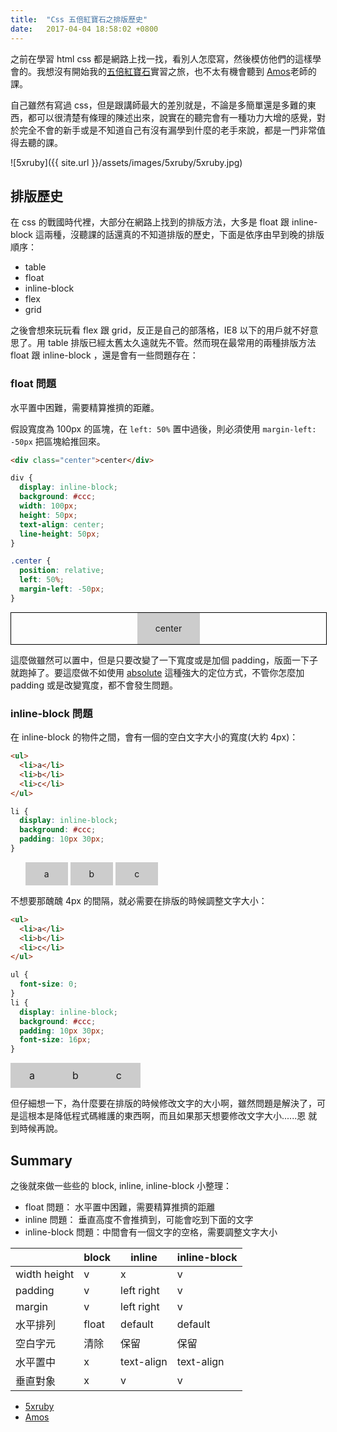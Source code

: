 ```yaml
---
title:  "Css 五倍紅寶石之排版歷史"
date:   2017-04-04 18:58:02 +0800
---
```


之前在學習 html css 都是網路上找一找，看別人怎麼寫，然後模仿他們的這樣學會的。我想沒有開始我的[五倍紅寶石](https://5xruby.tw/)實習之旅，也不太有機會聽到 [Amos](https://www.facebook.com/banPrint?fref=ts)老師的課。

自己雖然有寫過 css，但是跟講師最大的差別就是，不論是多簡單還是多難的東西，都可以很清楚有條理的陳述出來，說實在的聽完會有一種功力大增的感覺，對於完全不會的新手或是不知道自己有沒有漏學到什麼的老手來說，都是一門非常值得去聽的課。

![5xruby]({{ site.url }}/assets/images/5xruby/5xruby.jpg)

## 排版歷史

在 css 的戰國時代裡，大部分在網路上找到的排版方法，大多是 float 跟 inline-block 這兩種，沒聽課的話還真的不知道排版的歷史，下面是依序由早到晚的排版順序：

- table
- float
- inline-block
- flex
- grid

之後會想來玩玩看 flex 跟 grid，反正是自己的部落格，IE8 以下的用戶就不好意思了。用 table 排版已經太舊太久遠就先不管。然而現在最常用的兩種排版方法 float 跟 inline-block ，還是會有一些問題存在：

<!--excerpt-->

### float 問題

水平置中困難，需要精算推擠的距離。

假設寬度為 100px 的區塊，在 `left: 50%` 置中過後，則必須使用 `margin-left: -50px` 把區塊給推回來。

```html
<div class="center">center</div>
```

```css
div {
  display: inline-block;
  background: #ccc;
  width: 100px;
  height: 50px;
  text-align: center;
  line-height: 50px;
}

.center {
  position: relative;
  left: 50%;
  margin-left: -50px;
}
```

<style>
  .float-problem {
    width: 100%;
    border: 1px solid black;
  }

  .float-problem .center {
    display: inline-block;
    background: #ccc;
    width: 100px;
    height: 50px;
    text-align: center;
    line-height: 50px;

    position: relative;
    left: 50%;
    margin-left: -50px;
  }
</style>

<div class="float-problem">
  <div class="center">center</div>
</div>

這麼做雖然可以置中，但是只要改變了一下寬度或是加個 padding，版面一下子就跑掉了。要這麼做不如使用 [absolute](/blogger/2016/10/09/Sass_absolute_center/) 這種強大的定位方式，不管你怎麼加 padding 或是改變寬度，都不會發生問題。

### inline-block 問題

在 inline-block 的物件之間，會有一個的空白文字大小的寬度(大約 4px)：

```html
<ul>
  <li>a</li>
  <li>b</li>
  <li>c</li>
</ul>
```

```css
li {
  display: inline-block;
  background: #ccc;
  padding: 10px 30px;
}
```

<style>
  .inline-block-problem li {
    display: inline-block;
    background: #ccc;
    padding: 10px 30px;
  }
</style>

<div class="inline-block-problem">
  <ul>
    <li>a</li>
    <li>b</li>
    <li>c</li>
  </ul>
</div>

不想要那醜醜 4px 的間隔，就必需要在排版的時候調整文字大小：

```html
<ul>
  <li>a</li>
  <li>b</li>
  <li>c</li>
</ul>
```

```css
ul {
  font-size: 0;
}
li {
  display: inline-block;
  background: #ccc;
  padding: 10px 30px;
  font-size: 16px;
}
```

<style>
  .inline-block-solve ul {
    font-size: 0;
  }
  .inline-block-solve li {
    display: inline-block;
    background: #ccc;
    padding: 10px 30px;
    font-size: 16px;
  }
</style>

<div>
  <div class="inline-block-solve">
    <ul>
      <li>a</li>
      <li>b</li>
      <li>c</li>
    </ul>
  </div>
</div>

但仔細想一下，為什麼要在排版的時候修改文字的大小啊，雖然問題是解決了，可是這根本是降低程式碼維護的東西啊，而且如果那天想要修改文字大小......恩 就到時候再說。

## Summary

之後就來做一些些的 block, inline, inline-block 小整理：

- float 問題： 水平置中困難，需要精算推擠的距離
- inline 問題： 垂直高度不會推擠到，可能會吃到下面的文字
- inline-block 問題：中間會有一個文字的空格，需要調整文字大小

|              | block | inline       | inline-block |
| ------------ | ----- | ------------ | ------------ |
| width height | v     | x            | v            |
| padding      | v     | left right   | v            |
| margin       | v     | left right   | v            |
| 水平排列      | float | default      | default      |
| 空白字元      | 清除   | 保留          | 保留         |
| 水平置中      | x     | text-align   | text-align   |
| 垂直對象      | x     | v            | v            |

- [5xruby](https://5xruby.tw/)
- [Amos](https://www.facebook.com/banPrint?fref=ts)
